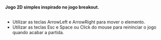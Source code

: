 <strong>Jogo 2D simples inspirado no jogo breakout.</strong><br><br>
- Utilizar as teclas ArrowLeft e ArrowRight para mover o elemento.
- Utilizar as teclas Esc e Space ou Click do mouse para reininciar o jogo quando acabar a partida.
